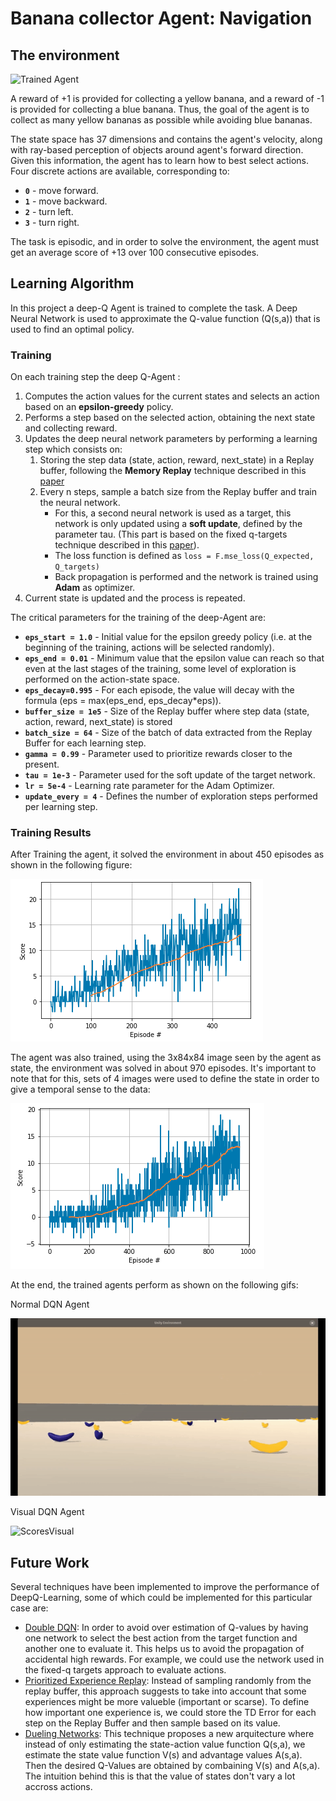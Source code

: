 [//]: # (Image References)

[image1]: https://user-images.githubusercontent.com/10624937/42135619-d90f2f28-7d12-11e8-8823-82b970a54d7e.gif "Trained Agent"

[image2]: imgs/scores.png "Scores"
[image3]: imgs/scores_visual.png "Scores Visual"
[image4]: imgs/visualDQN.gif "Visual agent"
[image5]: imgs/normalDQN.gif "Normal agent"


# Banana collector Agent: Navigation

## The environment
![Trained Agent][image1]

A reward of +1 is provided for collecting a yellow banana, and a reward of -1 is provided for collecting a blue banana.  Thus, the goal of the agent is to collect as many yellow bananas as possible while avoiding blue bananas.  

The state space has 37 dimensions and contains the agent's velocity, along with ray-based perception of objects around agent's forward direction.  Given this information, the agent has to learn how to best select actions.  Four discrete actions are available, corresponding to:
- **`0`** - move forward.
- **`1`** - move backward.
- **`2`** - turn left.
- **`3`** - turn right.

The task is episodic, and in order to solve the environment, the agent must get an average score of +13 over 100 consecutive episodes.

## Learning Algorithm
In this project a deep-Q Agent is trained to complete the task. A Deep Neural Network is used to approximate the Q-value function (Q(s,a)) that is used to find an optimal policy.

### Training
On each training step the deep Q-Agent :

1. Computes the action values for the current states and selects an action based on an **epsilon-greedy** policy.
2. Performs a step based on the selected action, obtaining the next state and collecting reward.
3. Updates the deep neural network parameters by performing a learning step which consists on:
    1. Storing the step data (state, action, reward, next_state) in a Replay buffer, following the **Memory Replay** technique described in this [paper](https://storage.googleapis.com/deepmind-media/dqn/DQNNaturePaper.pdf)
    2. Every n steps, sample a batch size from the Replay buffer and train the neural network.
        * For this, a second neural network is used as a target, this network is only updated using a **soft update**, defined by the parameter tau. (This part is based on the fixed q-targets technique described in this [paper](https://storage.googleapis.com/deepmind-media/dqn/DQNNaturePaper.pdf)).
        * The loss function is defined as `loss = F.mse_loss(Q_expected, Q_targets)`
        * Back propagation is performed and the network is trained using **Adam** as optimizer.
4. Current state is updated and the process is repeated.

The critical parameters for the training of the deep-Agent are:

- **`eps_start = 1.0`** - Initial value for the epsilon greedy policy (i.e. at the beginning of the training, actions will be selected randomly).
- **`eps_end = 0.01`** - Minimum value that the epsilon value can reach so that even at the last stages of the training, some level of exploration is performed on the action-state space.
- **`eps_decay=0.995`** - For each episode, the value will decay with the formula (eps = max(eps_end, eps_decay*eps)).
- **`buffer_size = 1e5`** - Size of the Replay buffer where step data (state, action, reward, next_state) is stored
- **`batch_size = 64`** - Size of the batch of data extracted from the Replay Buffer for each learning step.
- **`gamma = 0.99`** - Parameter used to prioritize rewards closer to the present.
- **`tau = 1e-3`** - Parameter used for the soft update of the target network.
- **`lr = 5e-4`** - Learning rate parameter for the Adam Optimizer.
- **`update_every = 4`** - Defines the number of exploration steps performed per learning step.


### Training Results
After Training the agent, it solved the environment in about 450 episodes as shown in the following figure:

![Scores][image2]

The agent was also trained, using the 3x84x84 image seen by the agent as state, the environment was solved in about 970 episodes. It's important to note that for this, sets of 4 images were used to define the state in order to give a temporal sense to the data:

![ScoresVisual][image3]

At the end, the trained agents perform as shown on the following gifs:

Normal DQN Agent

![ScoresVisual][image5]

Visual DQN Agent

![ScoresVisual][image4]


## Future Work
Several techniques have been implemented to improve the performance of DeepQ-Learning, some of which could be implemented for this particular case are:
* [Double DQN](https://arxiv.org/abs/1509.06461): In order to avoid over estimation of Q-values by having one network to select the best action from the target function and another one to evaluate it. This helps us to avoid the propagation of accidental high rewards. For example, we could use the network used in the fixed-q targets approach to evaluate actions.
* [Prioritized Experience Replay](https://arxiv.org/abs/1511.05952): Instead of sampling randomly from the replay buffer, this approach suggests to take into account that some experiences might be more valueble (important or scarse). To define how important one experience is, we could store the TD Error for each step on the Replay Buffer and then sample based on its value.
* [Dueling Networks](https://arxiv.org/abs/1511.06581): This technique proposes a new arquitecture where instead of only estimating the state-action value function Q(s,a), we estimate the state value function V(s) and advantage values A(s,a). Then the desired Q-Values are obtained by combaining V(s) and A(s,a). The intuition behind this is that the value of states don't vary a lot accross actions.